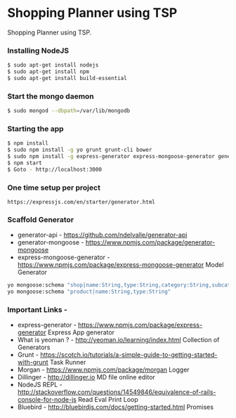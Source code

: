 # Shopping Planner using TSP
Shopping Planner using TSP.

### Installing NodeJS
```sh
$ sudo apt-get install nodejs
$ sudo apt-get install npm
$ sudo apt-get install build-essential
```

### Start the mongo daemon
```sh
$ sudo mongod --dbpath=/var/lib/mongodb
```

### Starting the app
```sh
$ npm install
$ sudo npm install -g yo grunt grunt-cli bower
$ sudo npm install -g express-generator express-mongoose-generator generator-bootstrap generator-mongoose
$ npm start
$ Goto - http://localhost:3000
```

### One time setup per project
```
https://expressjs.com/en/starter/generator.html
```

### Scaffold Generator
* generator-api - https://github.com/ndelvalle/generator-api
* generator-mongoose - https://www.npmjs.com/package/generator-mongoose
* express-mongoose-generator - https://www.npmjs.com/package/express-mongoose-generator
	Model Generator


```sh
yo mongoose:schema "shop|name:String,type:String,category:String,subcategory:String,coordinates:Array,city:String,country:String,address:String,postcode:String,owner:String,phone:String"
yo mongoose:schema "product|name:String,type:String"
```

### Important Links -
* express-generator - https://www.npmjs.com/package/express-generator
	Express App generator
* What is yeoman ? - http://yeoman.io/learning/index.html
	Collection of Generators
* Grunt - https://scotch.io/tutorials/a-simple-guide-to-getting-started-with-grunt
	Task Runner
* Morgan - https://www.npmjs.com/package/morgan
	Logger
* Dillinger - http://dillinger.io
	MD file online editor
* NodeJS REPL - http://stackoverflow.com/questions/14549846/equivalence-of-rails-console-for-node-js
	Read Eval Print Loop
* Bluebird - http://bluebirdjs.com/docs/getting-started.html
	Promises